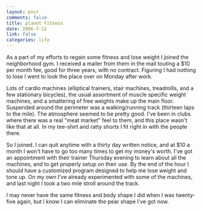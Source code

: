 ```yaml
--- 
layout: post
comments: false
title: planet Fitness
date: 2006-7-12
link: false
categories: life
---
```

As a part of my efforts to regain some fitness and lose weight I joined the neighborhood gym. I received a mailer from them in the mail touting a $10 per month fee, good for three years, with no contract. Figuring I had nothing to lose I went to look the place over on Monday after work.

Lots of cardio machines (elliptical trainers, stair machines, treadmills, and a few stationary bicycles), the usual assortment of muscle specific weight machines, and a smattering of free weights make up the main floor. Suspended around the perimeter was a walking/running track (thirteen laps to the mile). The atmosphere seemed to be pretty good. I've been in clubs where there was a real "meat market" feel to them, and this place wasn't like that at all. In my tee-shirt and ratty shorts I fit right in with the people there.

So I joined. I can quit anytime with a thirty day written notice, and at $10 a month I won't have to go too many times to get my money's worth. I've got an appointment with their trainer Thursday evening to learn about all the machines, and to get properly setup on their use. By the end of the hour I should have a customized program designed to help me lose weight and tone up. On my own I've already experimented with some of the machines, and last night I took a two mile stroll around the track.

I may never have the same fitness and body shape I did when I was twenty-five again, but I know I can eliminate the pear shape I've got now.

